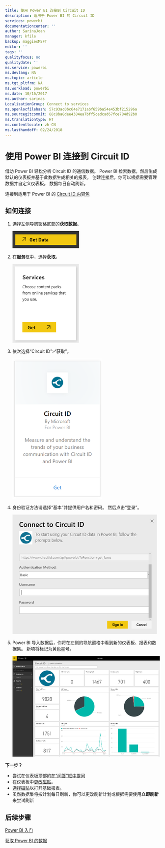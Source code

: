 ```yaml
---
title: 使用 Power BI 连接到 Circuit ID
description: 适用于 Power BI 的 Circuit ID
services: powerbi
documentationcenter: ''
author: SarinaJoan
manager: kfile
backup: maggiesMSFT
editor: ''
tags: ''
qualityfocus: no
qualitydate: ''
ms.service: powerbi
ms.devlang: NA
ms.topic: article
ms.tgt_pltfrm: NA
ms.workload: powerbi
ms.date: 10/16/2017
ms.author: sarinas
LocalizationGroup: Connect to services
ms.openlocfilehash: 57c93ac0bc64e7171abf659ba54e453bf215296a
ms.sourcegitcommit: 88c8ba8dee4384ea7bff5cedcad67fce784d92b0
ms.translationtype: HT
ms.contentlocale: zh-CN
ms.lasthandoff: 02/24/2018
---
```

# <a name="connect-to-circuit-id-with-power-bi"></a>使用 Power BI 连接到 Circuit ID
借助 Power BI 轻松分析 Circuit ID 的通信数据。 Power BI 检索数据，然后生成默认的仪表板并基于此数据生成相关的报表。 创建连接后，你可以根据需要管理数据并自定义仪表板。 数据每日自动刷新。

连接到适用于 Power BI 的 [Circuit ID 内容包](https://app.powerbi.com/getdata/services/circuitid)

## <a name="how-to-connect"></a>如何连接
1. 选择左侧导航窗格底部的**获取数据**。
   
    ![](media/service-connect-to-circuit-id/getdata.png)
2. 在**服务**框中，选择**获取**。
   
    ![](media/service-connect-to-circuit-id/services.png)
3. 依次选择“Circuit ID”\>“获取”。
   
    ![](media/service-connect-to-circuit-id/circuitid.png)
4. 身份验证方法请选择“基本”并提供用户名和密码。 然后点击“登录”。
   
    ![](media/service-connect-to-circuit-id/circuitid_login.png)
5. Power BI 导入数据后，你将在左侧的导航窗格中看到新的仪表板、报表和数据集。 新项将标记为黄色星号。
   
    ![](media/service-connect-to-circuit-id/circuitid_dashboard_chrome.png)

**下一步？**

* 尝试在仪表板顶部的[在“问答”框中提问](power-bi-q-and-a.md)
* 在仪表板中[更改磁贴](service-dashboard-edit-tile.md)。
* [选择磁贴](service-dashboard-tiles.md)以打开基础报表。
* 虽然数据集将按计划每日刷新，你可以更改刷新计划或根据需要使用**立即刷新**来尝试刷新

## <a name="next-steps"></a>后续步骤
[Power BI 入门](service-get-started.md)

[获取 Power BI 的数据](service-get-data.md)

